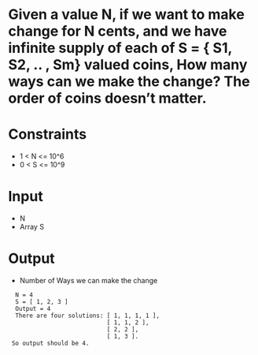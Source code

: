 # Given a value N, if we want to make change for N cents, and we have infinite supply of each of S = { S1, S2, .. , Sm} valued coins, How many ways can we make the change? The order of coins doesn’t matter.

# Constraints

- 1 < N <= 10^6
- 0 < S <= 10^9

# Input

- N
- Array S

# Output

- Number of Ways we can make the change

```
  N = 4
  S = [ 1, 2, 3 ]
  Output = 4
  There are four solutions: [ 1, 1, 1, 1 ],
                            [ 1, 1, 2 ],
                            [ 2, 2 ],
                            [ 1, 3 ]. 
 So output should be 4. 
```

